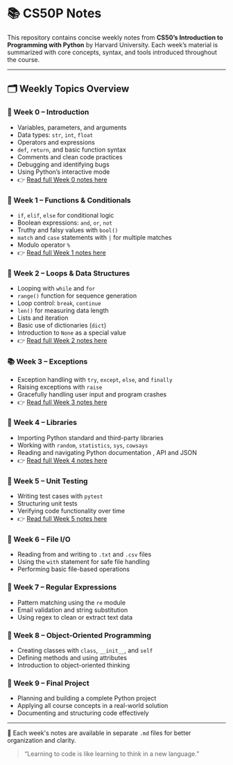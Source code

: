 # 📚 CS50P Notes

This repository contains concise weekly notes from **CS50’s Introduction to Programming with Python** by Harvard University. Each week’s material is summarized with core concepts, syntax, and tools introduced throughout the course.

---

## 🗂️ Weekly Topics Overview

### 📘 Week 0 – Introduction
- Variables, parameters, and arguments  
- Data types: `str`, `int`, `float`  
- Operators and expressions  
- `def`, `return`, and basic function syntax  
- Comments and clean code practices  
- Debugging and identifying bugs  
- Using Python’s interactive mode
- 👉 [Read full Week 0 notes here](https://github.com/IndoKris/CS50P-Journey/blob/main/Notes/Week0.md)



### 🧮 Week 1 – Functions & Conditionals
- `if`, `elif`, `else` for conditional logic  
- Boolean expressions: `and`, `or`, `not`  
- Truthy and falsy values with `bool()`  
- `match` and `case` statements with `|` for multiple matches  
- Modulo operator `%`
-  👉 [Read full Week 1 notes here](https://github.com/IndoKris/CS50P-Journey/blob/main/Notes/Week1.md)

### 🔁 Week 2 – Loops & Data Structures
- Looping with `while` and `for`  
- `range()` function for sequence generation  
- Loop control: `break`, `continue`  
- `len()` for measuring data length  
- Lists and iteration  
- Basic use of dictionaries (`dict`)  
- Introduction to `None` as a special value
-  👉 [Read full Week 2 notes here](https://github.com/IndoKris/CS50P-Journey/blob/main/Notes/Week2.md)

### 📚 Week 3 – Exceptions
- Exception handling with `try`, `except`, `else`, and `finally`  
- Raising exceptions with `raise`  
- Gracefully handling user input and program crashes
-  👉 [Read full Week 3 notes here](https://github.com/IndoKris/CS50P-Journey/blob/main/Notes/Week3.md) 

### 📂 Week 4 – Libraries
- Importing Python standard and third-party libraries  
- Working with `random`, `statistics`, `sys`, `cowsays`  
- Reading and navigating Python documentation , API and JSON
- 👉 [Read full Week 4 notes here](https://github.com/IndoKris/CS50P-Journey/blob/main/Notes/Week4.md) 


### 📝 Week 5 – Unit Testing
- Writing test cases with `pytest`  
- Structuring unit tests  
- Verifying code functionality over time
- 👉 [Read full Week 5 notes here](https://github.com/IndoKris/CS50P-Journey/blob/main/Notes/Week5.md) 

### 🔎 Week 6 – File I/O
- Reading from and writing to `.txt` and `.csv` files  
- Using the `with` statement for safe file handling  
- Performing basic file-based operations  

### 🧬 Week 7 – Regular Expressions
- Pattern matching using the `re` module  
- Email validation and string substitution  
- Using regex to clean or extract text data  

### 🧱 Week 8 – Object-Oriented Programming
- Creating classes with `class`, `__init__`, and `self`  
- Defining methods and using attributes  
- Introduction to object-oriented thinking  

### 🧪 Week 9 – Final Project
- Planning and building a complete Python project  
- Applying all course concepts in a real-world solution  
- Documenting and structuring code effectively  

---

📁 Each week's notes are available in separate `.md` files for better organization and clarity.

> “Learning to code is like learning to think in a new language.”
